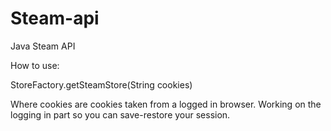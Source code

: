 Steam-api
=========

Java Steam API

How to use: 

StoreFactory.getSteamStore(String cookies)

Where cookies are cookies taken from a logged in browser. Working on the logging in part so you can save-restore your session. 
